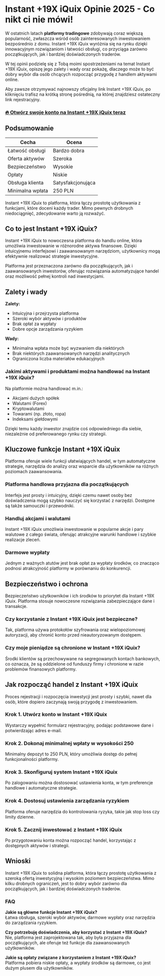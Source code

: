 # Instant +19X iQuix Opinie 2025 - Co nikt ci nie mówi!
 

W ostatnich latach **platformy tradingowe** zdobywają coraz większą popularność, zwłaszcza wśród osób zainteresowanych inwestowaniem bezpośrednio z domu. Instant +19X iQuix wyróżnia się na rynku dzięki innowacyjnym rozwiązaniom i łatwości obsługi, co przyciąga zarówno początkujących, jak i bardziej doświadczonych traderów.

W tej opinii podzielę się z Tobą moimi spostrzeżeniami na temat Instant +19X iQuix, opiszę jego zalety i wady oraz pokażę, dlaczego może to być dobry wybór dla osób chcących rozpocząć przygodę z handlem aktywami online.

Aby zawsze otrzymywać najnowszy oficjalny link Instant +19X iQuix, po kliknięciu trafisz na krótką stronę pośrednią, na której znajdziesz ostateczny link rejestracyjny.

### [🔥 Otwórz swoje konto na Instant +19X iQuix teraz](https://github.com/Ricky17Warren/OpenManus/blob/main/58pl.md)
## Podsumowanie

| Cecha                         | Ocena                      |
|-------------------------------|----------------------------|
| Łatwość obsługi                | Bardzo dobra               |
| Oferta aktywów                 | Szeroka                    |
| Bezpieczeństwo                | Wysokie                    |
| Opłaty                        | Niskie                     |
| Obsługa klienta               | Satysfakcjonująca          |
| Minimalna wpłata              | 250 PLN                    |

Instant +19X iQuix to platforma, która łączy prostotę użytkowania z funkcjami, które doceni każdy trader. Mimo pewnych drobnych niedociągnięć, zdecydowanie warto ją rozważyć.

## Co to jest Instant +19X iQuix?

Instant +19X iQuix to nowoczesna platforma do handlu online, która umożliwia inwestowanie w różnorodne aktywa finansowe. Dzięki intuicyjnemu interfejsowi i zaawansowanym narzędziom, użytkownicy mogą efektywnie realizować strategie inwestycyjne.

Platforma jest przeznaczona zarówno dla początkujących, jak i zaawansowanych inwestorów, oferując rozwiązania automatyzujące handel oraz możliwość pełnej kontroli nad inwestycjami.

## Zalety i wady

**Zalety:**

- Intuicyjna i przejrzysta platforma
- Szeroki wybór aktywów i produktów
- Brak opłat za wypłaty
- Dobre opcje zarządzania ryzykiem

**Wady:**

- Minimalna wpłata może być wyzwaniem dla niektórych
- Brak niektórych zaawansowanych narzędzi analitycznych
- Ograniczona liczba materiałów edukacyjnych

### Jakimi aktywami i produktami można handlować na Instant +19X iQuix?

Na platformie można handlować m.in.:

- Akcjami dużych spółek
- Walutami (Forex)
- Kryptowalutami
- Towarami (np. złoto, ropa)
- Indeksami giełdowymi

Dzięki temu każdy inwestor znajdzie coś odpowiedniego dla siebie, niezależnie od preferowanego rynku czy strategii.

## Kluczowe funkcje Instant +19X iQuix

Platforma oferuje wiele funkcji ułatwiających handel, w tym automatyczne strategie, narzędzia do analizy oraz wsparcie dla użytkowników na różnych poziomach zaawansowania.

### Platforma handlowa przyjazna dla początkujących

Interfejs jest prosty i intuicyjny, dzięki czemu nawet osoby bez doświadczenia mogą szybko nauczyć się korzystać z narzędzi. Dostępne są także samouczki i przewodniki.

### Handluj akcjami i walutami

Instant +19X iQuix umożliwia inwestowanie w popularne akcje i pary walutowe z całego świata, oferując atrakcyjne warunki handlowe i szybkie realizacje zleceń.

### Darmowe wypłaty

Jednym z ważnych atutów jest brak opłat za wypłaty środków, co znacząco podnosi atrakcyjność platformy w porównaniu do konkurencji.

## Bezpieczeństwo i ochrona

Bezpieczeństwo użytkowników i ich środków to priorytet dla Instant +19X iQuix. Platforma stosuje nowoczesne rozwiązania zabezpieczające dane i transakcje.

### Czy korzystanie z Instant +19X iQuix jest bezpieczne?

Tak, platforma używa protokołów szyfrowania oraz wielopoziomowej autoryzacji, aby chronić konto przed nieautoryzowanym dostępem.

### Czy moje pieniądze są chronione w Instant +19X iQuix?

Środki klientów są przechowywane na segregowanych kontach bankowych, co oznacza, że są oddzielone od funduszy firmy i chronione w razie problemów finansowych platformy.

## Jak rozpocząć handel z Instant +19X iQuix

Proces rejestracji i rozpoczęcia inwestycji jest prosty i szybki, nawet dla osób, które dopiero zaczynają swoją przygodę z inwestowaniem.

### Krok 1. Utwórz konto w Instant +19X iQuix

Wystarczy wypełnić formularz rejestracyjny, podając podstawowe dane i potwierdzając adres e-mail.

### Krok 2. Dokonaj minimalnej wpłaty w wysokości 250

Minimalny depozyt to 250 PLN, który umożliwia dostęp do pełnej funkcjonalności platformy.

### Krok 3. Skonfiguruj system Instant +19X iQuix

Po zalogowaniu można dostosować ustawienia konta, w tym preferencje handlowe i automatyczne strategie.

### Krok 4. Dostosuj ustawienia zarządzania ryzykiem

Platforma oferuje narzędzia do kontrolowania ryzyka, takie jak stop loss czy limity dzienne.

### Krok 5. Zacznij inwestować z Instant +19X iQuix

Po przygotowaniu konta można rozpocząć handel, korzystając z dostępnych aktywów i strategii.

## Wnioski

Instant +19X iQuix to solidna platforma, która łączy prostotę użytkowania z szeroką ofertą inwestycyjną i wysokim poziomem bezpieczeństwa. Mimo kilku drobnych ograniczeń, jest to dobry wybór zarówno dla początkujących, jak i bardziej doświadczonych traderów.

### FAQ

**Jakie są główne funkcje Instant +19X iQuix?**  
Łatwa obsługa, szeroki wybór aktywów, darmowe wypłaty oraz narzędzia do zarządzania ryzykiem.

**Czy potrzebuję doświadczenia, aby korzystać z Instant +19X iQuix?**  
Nie, platforma jest zaprojektowana tak, aby była przyjazna dla początkujących, ale oferuje też funkcje dla zaawansowanych użytkowników.

**Jakie są opłaty związane z korzystaniem z Instant +19X iQuix?**  
Platforma pobiera niskie opłaty, a wypłaty środków są darmowe, co jest dużym plusem dla użytkowników.